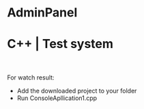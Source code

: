 # AdminPanel
<h1>C++ | Test system</h1>
<br>
<br>
For watch result:
<ul>
  <li>Add the downloaded project to your folder</li>
  <li>Run ConsoleApllication1.cpp</li>
</ul>
